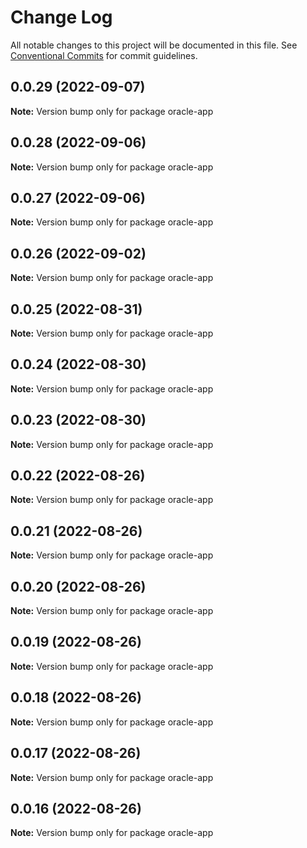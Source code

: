 # Change Log

All notable changes to this project will be documented in this file.
See [Conventional Commits](https://conventionalcommits.org) for commit guidelines.

## 0.0.29 (2022-09-07)

**Note:** Version bump only for package oracle-app





## 0.0.28 (2022-09-06)

**Note:** Version bump only for package oracle-app





## 0.0.27 (2022-09-06)

**Note:** Version bump only for package oracle-app





## 0.0.26 (2022-09-02)

**Note:** Version bump only for package oracle-app





## 0.0.25 (2022-08-31)

**Note:** Version bump only for package oracle-app





## 0.0.24 (2022-08-30)

**Note:** Version bump only for package oracle-app





## 0.0.23 (2022-08-30)

**Note:** Version bump only for package oracle-app





## 0.0.22 (2022-08-26)

**Note:** Version bump only for package oracle-app





## 0.0.21 (2022-08-26)

**Note:** Version bump only for package oracle-app





## 0.0.20 (2022-08-26)

**Note:** Version bump only for package oracle-app





## 0.0.19 (2022-08-26)

**Note:** Version bump only for package oracle-app





## 0.0.18 (2022-08-26)

**Note:** Version bump only for package oracle-app





## 0.0.17 (2022-08-26)

**Note:** Version bump only for package oracle-app





## 0.0.16 (2022-08-26)

**Note:** Version bump only for package oracle-app
